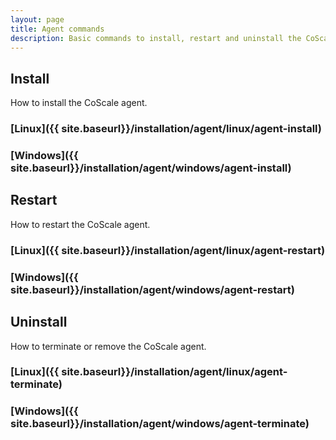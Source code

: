 ```yaml
---
layout: page
title: Agent commands
description: Basic commands to install, restart and uninstall the CoScale Agent.
---
```


## Install
How to install the CoScale agent.

### [Linux]({{ site.baseurl}}/installation/agent/linux/agent-install)

### [Windows]({{ site.baseurl}}/installation/agent/windows/agent-install)

## Restart
How to restart the CoScale agent.

### [Linux]({{ site.baseurl}}/installation/agent/linux/agent-restart)

### [Windows]({{ site.baseurl}}/installation/agent/windows/agent-restart)

## Uninstall
How to terminate or remove the CoScale agent.

### [Linux]({{ site.baseurl}}/installation/agent/linux/agent-terminate)

### [Windows]({{ site.baseurl}}/installation/agent/windows/agent-terminate)
